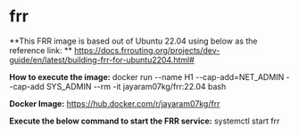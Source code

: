 # frr

**This FRR image is based out of Ubuntu 22.04 using below as the reference link: **
https://docs.frrouting.org/projects/dev-guide/en/latest/building-frr-for-ubuntu2204.html#⁠

**How to execute the image:** 
docker run --name H1 --cap-add=NET_ADMIN --cap-add SYS_ADMIN --rm -it jayaram07kg/frr:22.04 bash

**Docker Image:**
https://hub.docker.com/r/jayaram07kg/frr

**Execute the below command to start the FRR service:**
systemctl start frr
